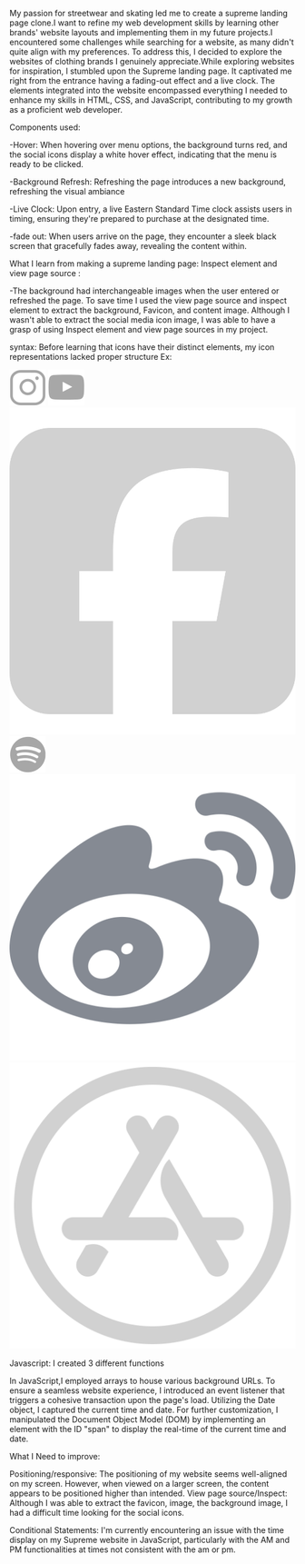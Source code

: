 My passion for streetwear and skating led me to create a supreme landing page clone.I want to refine my web development skills by learning other brands' website layouts and implementing them 
in my future projects.I encountered some challenges while searching for a website, as many didn't quite align with my preferences. To address this, I decided to explore the websites of clothing brands I 
genuinely appreciate.While exploring websites for inspiration, I stumbled upon the Supreme landing page. It captivated me right from the entrance having a fading-out effect and a live clock. 
The elements integrated into the website encompassed everything I needed to enhance my skills in HTML, CSS, and JavaScript, contributing to my growth as a proficient web developer.




Components used:

-Hover: When hovering over menu options, the background turns red, and the social icons display a white hover effect, indicating that the menu is ready to be clicked.

-Background Refresh: Refreshing the page introduces a new background, refreshing the visual ambiance

-Live Clock: Upon entry, a live Eastern Standard Time clock assists users in timing, ensuring they're prepared to purchase at the designated time.

-fade out: When users arrive on the page, they encounter a sleek black screen that gracefully fades away, revealing the content within.





What I learn from making a supreme landing page:
Inspect element and view page source : 

-The background had interchangeable images when the user entered or refreshed the page. To save time I used the view page source and inspect element to extract the background, Favicon, and content image. Although I wasn't able to extract the social media icon image, I was able to have a grasp of using Inspect element and view page sources in my project. 

syntax: Before learning that icons have their distinct elements, my icon representations lacked proper structure
Ex:
<div class="icons">
    <img class="social-icon" src="1654635.png" alt="Icon 1">
    <img class="social-icon" src="1654601.png" alt="Icon 2">
    <img class="social-icon" src="square-facebook (1).svg" alt="Icon 3">
    <img class="social-icon" src="1654625.png" alt="Icon 4">
    <img class="social-icon" src="weibo (1).svg" alt="Icon 5">
    <img class="social-icon" src="app-store (1).svg" alt="Icon 6">
</div>

Javascript: I created 3 different functions

In JavaScript,I employed arrays to house various background URLs. To ensure a seamless website experience, I introduced an event listener that triggers a cohesive transaction upon the page's load. Utilizing the Date object, I captured the current time and date. For further customization, I manipulated the Document Object Model (DOM) by implementing an element with the ID "span" to display the real-time of the current time and date.





What I Need to improve:

Positioning/responsive: The positioning of my website seems well-aligned on my screen. However, when viewed on a larger screen, the content appears to be positioned higher than intended.
View page source/Inspect: Although I was able to extract the favicon, image, the background image, I had a difficult time looking for the social icons.

Conditional Statements: I'm currently encountering an issue with the time display on my Supreme website in JavaScript, particularly with the AM and PM functionalities at times not consistent with the 
am or pm.








